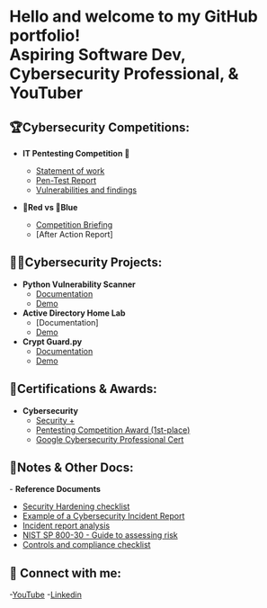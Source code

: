 <h1> Hello and welcome to my GitHub portfolio! <br/> Aspiring Software Dev, Cybersecurity Professional</a>,  & YouTuber</a></h1>
<h2>🏆Cybersecurity Competitions:</h2>

  - <b>IT Pentesting Competition 🥇</b>
    - [Statement of work](https://drive.google.com/file/d/1wlhgTKDqxmzperwXOMyMC2abnPVmKEX1/view?usp=sharing)
    - [Pen-Test Report](https://drive.google.com/file/d/1P6UuhPc9q3aZHi87b6QuyVfdYIxx73MF/view?usp=sharing)
    - [Vulnerabilities and findings](https://drive.google.com/file/d/1VEQSzrcJ6pOoycWy1pKIJyG0lbglbEd2/view?usp=sharing)
      
  - <b>🔴Red vs 🔵Blue</b>
    - [Competition Briefing](https://drive.google.com/file/d/1R2ZKVIgZR7MPfPKd0rRsxTUhQ9c81BDV/view?usp=sharing)
    - [After Action Report]
<h2>👨‍💻Cybersecurity Projects:</h2>

- <b>Python Vulnerability Scanner</b>
  - [Documentation](https://drive.google.com/file/d/10dZ7Vdxyo46c6tqKcNEfaVOlcjkvaU-6/view?usp=sharing)
  - [Demo](https://youtu.be/T4D4roy8J7E?si=Payxq7aGEp32kgvr)
- <b>Active Directory Home Lab</b>
  - [Documentation]
  - [Demo](www.youtube.com/@CharlesTro)
- <b>Crypt Guard.py</b>
  - [Documentation](https://drive.google.com/file/d/1arDBAADaPB26KVCYDI82-cGRUy4qTrGc/view?usp=sharing)
  - [Demo](www.youtube.com/@CharlesTro)

<h2>📜Certifications & Awards:</h2>

- <b>Cybersecurity</b>
  - [Security +](https://drive.google.com/file/d/1LGnPglovIcCjiwyC3cAIbYVPZurPOm7h/view?usp=sharing)
  - [Pentesting Competition Award (1st-place)](https://drive.google.com/file/d/1HKgr-DFABOw0b7yoVRzYR4EzCrm6vSIo/view?usp=sharing)
  - [Google Cybersecurity Professional Cert](https://drive.google.com/file/d/12s-n7PSXN-BByVC1e6F-S-__-ZB5FPPF/view?usp=sharing)

<h2>📒Notes & Other Docs:</h2>
- <b>Reference Documents</b>

  - [Security Hardening checklist](https://drive.google.com/file/d/133gBOeGOcYdkAXYoaZOt36Mh9Zl_CW3k/view?usp=sharing)
  - [Example of a Cybersecurity Incident Report](https://drive.google.com/file/d/1M0frR30BJURdLOpWwvfAX-X9YHu_I9kc/view?usp=sharing)
  - [Incident report analysis](https://drive.google.com/file/d/1XyONx1avp03zB_wf4dizboFy0TnABphQ/view?usp=sharing)
  - [NIST SP 800-30 - Guide to assessing risk](https://drive.google.com/file/d/18JsVdCDlCJ92dV_If8vKmI3aH2w54S_W/view?usp=sharing)
  - [Controls and compliance checklist](https://drive.google.com/file/d/1HJ1sdne9vwLW0zy_HmZv9hVa4_MloYcH/view?usp=sharing)
<h2> 🤳 Connect with me:</h2>

-[YouTube](https://youtube.com/@charlestro?si=QaO4HfhgWX3ruMgj)
-[Linkedin](www.linkedin.com/in/charles-trouilliere)

<!--
**charlesTrue/charlesTrue** is a ✨ _special_ ✨ repository because its `README.md` (this file) appears on your GitHub profile.

Here are some ideas to get you started:

- 🔭 I’m currently working on ...
- 🌱 I’m currently learning ...
- 👯 I’m looking to collaborate on ...
- 🤔 I’m looking for help with ...
- 💬 Ask me about ...
- 📫 How to reach me: ...
- 😄 Pronouns: ...
- ⚡ Fun fact: ...
-->
